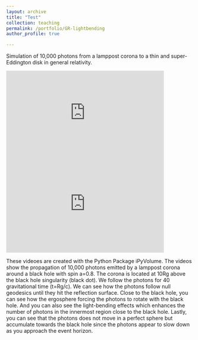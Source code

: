 ```yaml
---
layout: archive
title: "Test"
collection: teaching
permalink: /portfolio/GR-lightbending
author_profile: true

---
```

Simulation of 10,000 photons from a lamppost corona to a thin and super-Eddington disk in general relativity. 
<iframe width="424" height="244" src="https://www.youtube.com/embed/RYWbcVQG_Ww" title="Simulation of 10,000 Photons from a Lamppost Corona to a Thin Disk in General Relativity." frameborder="0" allow="accelerometer; autoplay; clipboard-write; encrypted-media; gyroscope; picture-in-picture" allowfullscreen></iframe>
<iframe width="424" height="244" src="https://www.youtube.com/embed/BFdu8k88fXs" title="Super-Eddington disk" frameborder="0" allow="accelerometer=1; autoplay=1; clipboard-write=0; encrypted-media=0; gyroscope=0; picture-in-picture=1" allowfullscreen=1></iframe>


These videoes are created with the Python Package iPyVolume. 
The videos show the propagation of 10,000 photons emitted by a lamppost corona around a black hole with spin a=0.8. The corona is located at 10Rg above the black hole singularity (black dot). We follow the photons for 40 gravitational time (t=Rg/c).
We can see how the photons follow null geodesics until they hit the reflection surface. Close to the black hole, you can see how the ergosphere forcing the photons to rotate with the black hole. And you can also see the light-bending effects which enhances the number of photons in the innermost region close to the black hole. Lastly, you can see that the photons does not move in a perfect sphere but accumulate towards the black hole since the photons appear to slow down as you approach the event horizon.
